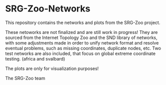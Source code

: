 # SRG-Zoo-Networks

This repository contains the networks and plots from the SRG-Zoo project. 

These netoworks are not finalized and are still work in progress! They are sourced from the Internet Topology Zoo and the SND library of networks, with some adjustments made in order to unify network format and resolve eventual problems, such as missing coordinates, duplicate nodes, etc. Two test networks are also included, that focus on global extreme coordinate testing. (africa and svalbard)

The plots are only for visualization purposes!

The SRG-Zoo team